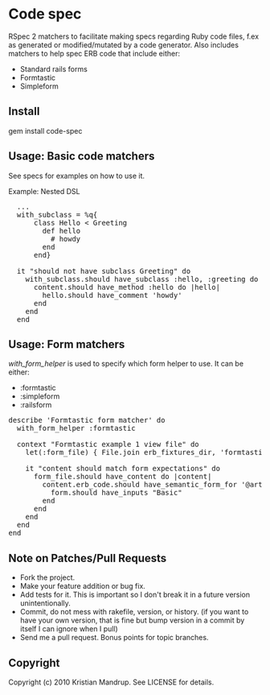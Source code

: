 # Code spec

RSpec 2 matchers to facilitate making specs regarding Ruby code files, f.ex as generated or modified/mutated by a code generator.
Also includes matchers to help spec ERB code that include either:

* Standard rails forms
* Formtastic
* Simpleform  

## Install

gem install code-spec

## Usage: Basic code matchers

See specs for examples on how to use it.

Example: Nested DSL
<pre>  ...   
  with_subclass = %q{
      class Hello < Greeting
        def hello
          # howdy
        end
      end}    
  
  it "should not have subclass Greeting" do            
    with_subclass.should have_subclass :hello, :greeting do |content|
      content.should have_method :hello do |hello|
        hello.should have_comment 'howdy'
      end
    end
  end
</pre>

## Usage: Form matchers

*with_form_helper* is used to specify which form helper to use. It can be either:

* :formtastic
* :simpleform
* :railsform

<pre>
describe 'Formtastic form matcher' do      
  with_form_helper :formtastic

  context "Formtastic example 1 view file" do
    let(:form_file) { File.join erb_fixtures_dir, 'formtastic-ex1.erb' }

    it "content should match form expectations" do      
      form_file.should have_content do |content|
        content.erb_code.should have_semantic_form_for '@article' do |form|
          form.should have_inputs "Basic"
        end
      end
    end
  end
end
</pre>  

## Note on Patches/Pull Requests
 
* Fork the project.
* Make your feature addition or bug fix.
* Add tests for it. This is important so I don't break it in a
  future version unintentionally.
* Commit, do not mess with rakefile, version, or history.
  (if you want to have your own version, that is fine but bump version in a commit by itself I can ignore when I pull)
* Send me a pull request. Bonus points for topic branches.

## Copyright

Copyright (c) 2010 Kristian Mandrup. See LICENSE for details.
